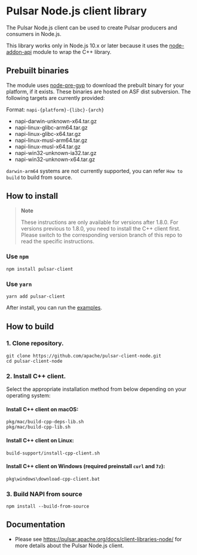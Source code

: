 <!--

    Licensed to the Apache Software Foundation (ASF) under one
    or more contributor license agreements.  See the NOTICE file
    distributed with this work for additional information
    regarding copyright ownership.  The ASF licenses this file
    to you under the Apache License, Version 2.0 (the
    "License"); you may not use this file except in compliance
    with the License.  You may obtain a copy of the License at

      http://www.apache.org/licenses/LICENSE-2.0

    Unless required by applicable law or agreed to in writing,
    software distributed under the License is distributed on an
    "AS IS" BASIS, WITHOUT WARRANTIES OR CONDITIONS OF ANY
    KIND, either express or implied.  See the License for the
    specific language governing permissions and limitations
    under the License.

-->

# Pulsar Node.js client library

The Pulsar Node.js client can be used to create Pulsar producers and consumers in Node.js.

This library works only in Node.js 10.x or later because it uses the
[node-addon-api](https://github.com/nodejs/node-addon-api) module to wrap the C++ library.


## Prebuilt binaries

The module uses [node-pre-gyp](https://github.com/mapbox/node-pre-gyp) to download the prebuilt binary for your platform, if it exists.
These binaries are hosted on ASF dist subversion. The following targets are currently provided:

Format: `napi-{platform}-{libc}-{arch}`
- napi-darwin-unknown-x64.tar.gz
- napi-linux-glibc-arm64.tar.gz
- napi-linux-glibc-x64.tar.gz
- napi-linux-musl-arm64.tar.gz
- napi-linux-musl-x64.tar.gz
- napi-win32-unknown-ia32.tar.gz
- napi-win32-unknown-x64.tar.gz

`darwin-arm64` systems are not currently supported, you can refer `How to build` to build from source.

## How to install

> **Note**
>
> These instructions are only available for versions after 1.8.0. For versions previous to 1.8.0, you need to install the C++ client first. Please switch to the corresponding version branch of this repo to read the specific instructions.

### Use `npm`

```shell
npm install pulsar-client
```

### Use `yarn`

```shell
yarn add pulsar-client
```

After install, you can run the [examples](https://github.com/apache/pulsar-client-node/tree/master/examples).

## How to build

### 1. Clone repository.
```shell
git clone https://github.com/apache/pulsar-client-node.git
cd pulsar-client-node
```

### 2. Install C++ client.

Select the appropriate installation method from below depending on your operating system:

#### Install C++ client on macOS:
```shell
pkg/mac/build-cpp-deps-lib.sh
pkg/mac/build-cpp-lib.sh
```

#### Install C++ client on Linux:
```shell
build-support/install-cpp-client.sh
```

#### Install C++ client on Windows (required preinstall `curl` and `7z`):
```shell
pkg\windows\download-cpp-client.bat
```

### 3. Build NAPI from source

```shell
npm install --build-from-source 
```


## Documentation
* Please see https://pulsar.apache.org/docs/client-libraries-node/ for more details about the Pulsar Node.js client.  

